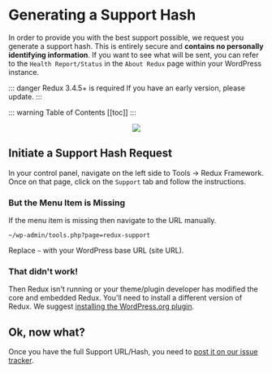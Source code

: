 # Generating a Support Hash

In order to provide you with the best support possible, we request you generate a support hash. This is entirely secure
and **contains no personally identifying information**. If you want to see what will be sent, you can refer to the `Health Report/Status`
in the `About Redux` page within your WordPress instance.

::: danger Redux 3.4.5+ is required
If you have an early version, please update.
:::

::: warning Table of Contents
[[toc]]
:::

<span style="display:block;text-align:center">![](../img/support_hash.png)</span>

## Initiate a Support Hash Request
In your control panel, navigate on the left side to Tools -> Redux Framework. Once on that page, click on the `Support` 
tab and follow the instructions.

### But the Menu Item is Missing
If the menu item is missing then navigate to the URL manually.

```text
~/wp-admin/tools.php?page=redux-support
```

Replace `~` with your WordPress base URL (site URL).

### That didn't work!
Then Redux isn't running or your theme/plugin developer has modified the core and embedded Redux. You'll need to install a
different version of Redux. We suggest [installing the WordPress.org plugin](install.md#wordpressorg-plugin).

## Ok, now what?
Once you have the full Support URL/Hash, you need to [post it on our issue tracker](https://github.com/ReduxFramework/redux-framework/issues).
